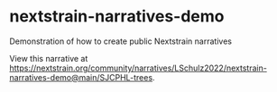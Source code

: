 # nextstrain-narratives-demo
Demonstration of how to create public Nextstrain narratives

View this narrative at https://nextstrain.org/community/narratives/LSchulz2022/nextstrain-narratives-demo@main/SJCPHL-trees.
